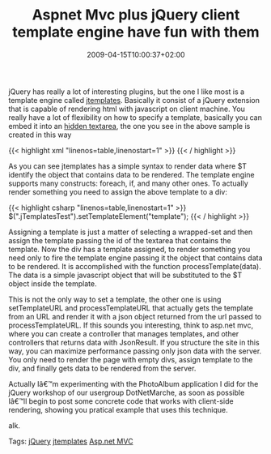﻿---
title: "Aspnet Mvc plus jQuery client template engine  have fun with them"
description: ""
date: 2009-04-15T10:00:37+02:00
draft: false
tags: [AspNet MVC,JQuery]
categories: [AspNet MVC,JQuery]
---
jQuery has really a lot of interesting plugins, but the one I like most is a template engine called [jtemplates](http://jtemplates.tpython.com/). Basically it consist of a jQuery extension that is capable of rendering html with javascript on client machine. You really have a lot of flexibility on how to specify a template, basically you can embed it into an [hidden textarea](http://jtemplates.tpython.com/example2.html), the one you see in the above sample is created in this way

{{< highlight xml "linenos=table,linenostart=1" >}}
    <textarea id="template" style="display:none">
        <div>{$T.name}: {$T.list_id} [{$P.lang.language}]</div>
        <table>
            <thead style="font-weight: bold">
                <tr>
                    <td>{$P.lang['name']}</td>
                    <td>{$P.lang['mail']}</td>
                </tr>
            </thead>
            <tbody>
                {#foreach $T.table as record}
                <tr>
                        <td>{$T.record.name}</td>
                        <td>{$T.record.mail}</td>
                </tr>
                {#/for}
            </tbody>
        </table>
    </textarea>
{{< / highlight >}}

<!-- Code inserted with Steve Dunn's Windows Live Writer Code Formatter Plugin.  http://dunnhq.com -->

As you can see jtemplates has a simple syntax to render data where $T identify the object that contains data to be rendered. The template engine supports many constructs: foreach, if, and many other ones. To actually render something you need to assign the above template to a div:

{{< highlight csharp "linenos=table,linenostart=1" >}}
$(".jTemplatesTest").setTemplateElement("template");
{{< / highlight >}}

<!-- Code inserted with Steve Dunn's Windows Live Writer Code Formatter Plugin.  http://dunnhq.com -->

Assigning a template is just a matter of selecting a wrapped-set and then assign the template passing the id of the textarea that contains the template. Now the div has a template assigned, to render something you need only to fire the template engine passing it the object that contains data to be rendered. It is accomplished with the function processTemplate(data). The data is a simple javascript object that will be substituted to the $T object inside the template.

This is not the only way to set a template, the other one is using setTemplateURL and processTemplateURL that actually gets the template from an URL and render it with a json object returned from the url passed to processTemplateURL. If this sounds you interesting, think to asp.net mvc, where you can create a controller that manages templates, and other controllers that returns data with JsonResult. If you structure the site in this way, you can maximize performance passing only json data with the server. You only need to render the page with empty divs, assign template to the div, and finally gets data to be rendered from the server.

Actually Iâ€™m experimenting with the PhotoAlbum application I did for the jQuery workshop of our usergroup DotNetMarche, as soon as possible Iâ€™ll begin to post some concrete code that works with client-side rendering, showing you pratical example that uses this technique.

alk.

Tags: [jQuery](http://technorati.com/tag/jQuery) [jtemplates](http://technorati.com/tag/jtemplates) [Asp.net MVC](http://technorati.com/tag/Asp.net%20MVC)

